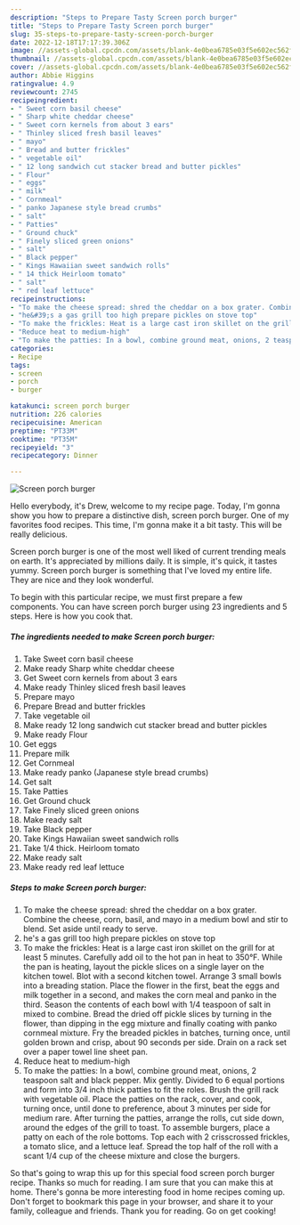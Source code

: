 ```yaml
---
description: "Steps to Prepare Tasty Screen porch burger"
title: "Steps to Prepare Tasty Screen porch burger"
slug: 35-steps-to-prepare-tasty-screen-porch-burger
date: 2022-12-18T17:17:39.306Z
image: //assets-global.cpcdn.com/assets/blank-4e0bea6785e03f5e602ec562f230caae08da540cada707380b4fe1bbebba43da.png
thumbnail: //assets-global.cpcdn.com/assets/blank-4e0bea6785e03f5e602ec562f230caae08da540cada707380b4fe1bbebba43da.png
cover: //assets-global.cpcdn.com/assets/blank-4e0bea6785e03f5e602ec562f230caae08da540cada707380b4fe1bbebba43da.png
author: Abbie Higgins
ratingvalue: 4.9
reviewcount: 2745
recipeingredient:
- " Sweet corn basil cheese"
- " Sharp white cheddar cheese"
- " Sweet corn kernels from about 3 ears"
- " Thinley sliced fresh basil leaves"
- " mayo"
- " Bread and butter frickles"
- " vegetable oil"
- " 12 long sandwich cut stacker bread and butter pickles"
- " Flour"
- " eggs"
- " milk"
- " Cornmeal"
- " panko Japanese style bread crumbs"
- " salt"
- " Patties"
- " Ground chuck"
- " Finely sliced green onions"
- " salt"
- " Black pepper"
- " Kings Hawaiian sweet sandwich rolls"
- " 14 thick Heirloom tomato"
- " salt"
- " red leaf lettuce"
recipeinstructions:
- "To make the cheese spread: shred the cheddar on a box grater. Combine the cheese, corn, basil, and mayo in a medium bowl and stir to blend. Set aside until ready to serve."
- "he&#39;s a gas grill too high prepare pickles on stove top"
- "To make the frickles: Heat is a large cast iron skillet on the grill for at least 5 minutes. Carefully add oil to the hot pan in heat to 350°F. While the pan is heating, layout the pickle slices on a single layer on the kitchen towel. Blot with a second kitchen towel. Arrange 3 small bowls into a breading station. Place the flower in the first, beat the eggs and milk together in a second, and makes the corn meal and panko in the third. Season the contents of each bowl with 1/4 teaspoon of salt in mixed to combine. Bread the dried off pickle slices by turning in the flower, than dipping in the egg mixture and finally coating with panko cornmeal mixture. Fry the breaded pickles in batches, turning once, until golden brown and crisp, about 90 seconds per side. Drain on a rack set over a paper towel line sheet pan."
- "Reduce heat to medium-high"
- "To make the patties: In a bowl, combine ground meat, onions, 2 teaspoon salt and black pepper. Mix gently. Divided to 6 equal portions and form into 3/4 inch thick patties to fit the roles. Brush the grill rack with vegetable oil. Place the patties on the rack, cover, and cook, turning once, until done to preference, about 3 minutes per side for medium rare. After turning the patties, arrange the rolls, cut side down, around the edges of the grill to toast. To assemble burgers, place a patty on each of the role bottoms. Top each with 2 crisscrossed frickles, a tomato slice, and a lettuce leaf. Spread the top half of the roll with a scant 1/4 cup of the cheese mixture and close the burgers."
categories:
- Recipe
tags:
- screen
- porch
- burger

katakunci: screen porch burger 
nutrition: 226 calories
recipecuisine: American
preptime: "PT33M"
cooktime: "PT35M"
recipeyield: "3"
recipecategory: Dinner

---
```



![Screen porch burger](//assets-global.cpcdn.com/assets/blank-4e0bea6785e03f5e602ec562f230caae08da540cada707380b4fe1bbebba43da.png)

Hello everybody, it's Drew, welcome to my recipe page. Today, I'm gonna show you how to prepare a distinctive dish, screen porch burger. One of my favorites food recipes. This time, I'm gonna make it a bit tasty. This will be really delicious.

Screen porch burger is one of the most well liked of current trending meals on earth. It's appreciated by millions daily. It is simple, it's quick, it tastes yummy. Screen porch burger is something that I've loved my entire life. They are nice and they look wonderful.




To begin with this particular recipe, we must first prepare a few components. You can have screen porch burger using 23 ingredients and 5 steps. Here is how you cook that.

<!--inarticleads1-->

##### The ingredients needed to make Screen porch burger:

1. Take  Sweet corn basil cheese
1. Make ready  Sharp white cheddar cheese
1. Get  Sweet corn kernels from about 3 ears
1. Make ready  Thinley sliced fresh basil leaves
1. Prepare  mayo
1. Prepare  Bread and butter frickles
1. Take  vegetable oil
1. Make ready  12 long sandwich cut stacker bread and butter pickles
1. Make ready  Flour
1. Get  eggs
1. Prepare  milk
1. Get  Cornmeal
1. Make ready  panko (Japanese style bread crumbs)
1. Get  salt
1. Take  Patties
1. Get  Ground chuck
1. Take  Finely sliced green onions
1. Make ready  salt
1. Take  Black pepper
1. Take  Kings Hawaiian sweet sandwich rolls
1. Take  1/4 thick. Heirloom tomato
1. Make ready  salt
1. Make ready  red leaf lettuce




<!--inarticleads2-->

##### Steps to make Screen porch burger:

1. To make the cheese spread: shred the cheddar on a box grater. Combine the cheese, corn, basil, and mayo in a medium bowl and stir to blend. Set aside until ready to serve.
1. he&#39;s a gas grill too high prepare pickles on stove top
1. To make the frickles: Heat is a large cast iron skillet on the grill for at least 5 minutes. Carefully add oil to the hot pan in heat to 350°F. While the pan is heating, layout the pickle slices on a single layer on the kitchen towel. Blot with a second kitchen towel. Arrange 3 small bowls into a breading station. Place the flower in the first, beat the eggs and milk together in a second, and makes the corn meal and panko in the third. Season the contents of each bowl with 1/4 teaspoon of salt in mixed to combine. Bread the dried off pickle slices by turning in the flower, than dipping in the egg mixture and finally coating with panko cornmeal mixture. Fry the breaded pickles in batches, turning once, until golden brown and crisp, about 90 seconds per side. Drain on a rack set over a paper towel line sheet pan.
1. Reduce heat to medium-high
1. To make the patties: In a bowl, combine ground meat, onions, 2 teaspoon salt and black pepper. Mix gently. Divided to 6 equal portions and form into 3/4 inch thick patties to fit the roles. Brush the grill rack with vegetable oil. Place the patties on the rack, cover, and cook, turning once, until done to preference, about 3 minutes per side for medium rare. After turning the patties, arrange the rolls, cut side down, around the edges of the grill to toast. To assemble burgers, place a patty on each of the role bottoms. Top each with 2 crisscrossed frickles, a tomato slice, and a lettuce leaf. Spread the top half of the roll with a scant 1/4 cup of the cheese mixture and close the burgers.




So that's going to wrap this up for this special food screen porch burger recipe. Thanks so much for reading. I am sure that you can make this at home. There's gonna be more interesting food in home recipes coming up. Don't forget to bookmark this page in your browser, and share it to your family, colleague and friends. Thank you for reading. Go on get cooking!
